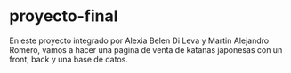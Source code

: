 # proyecto-final

En este proyecto integrado por Alexia Belen Di Leva y Martin Alejandro Romero, vamos a hacer una pagina de venta de katanas japonesas con un front, back y una base de datos.

